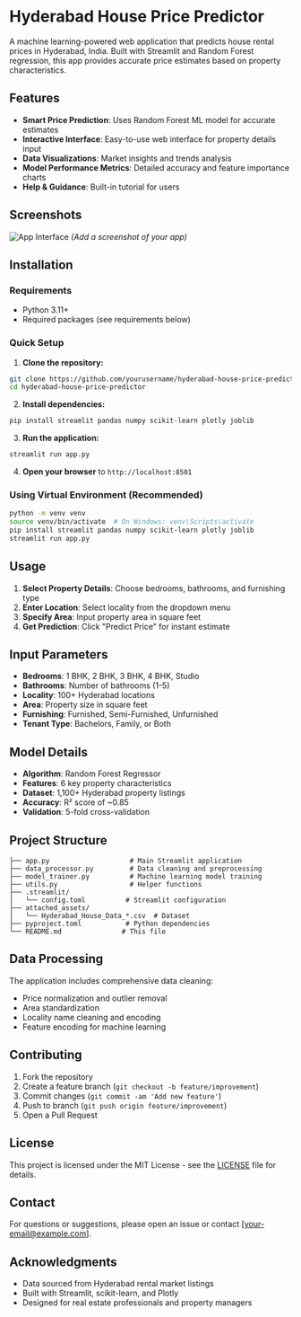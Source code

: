 # Hyderabad House Price Predictor

A machine learning-powered web application that predicts house rental prices in Hyderabad, India. Built with Streamlit and Random Forest regression, this app provides accurate price estimates based on property characteristics.

## Features

- **Smart Price Prediction**: Uses Random Forest ML model for accurate estimates
- **Interactive Interface**: Easy-to-use web interface for property details input
- **Data Visualizations**: Market insights and trends analysis
- **Model Performance Metrics**: Detailed accuracy and feature importance charts
- **Help & Guidance**: Built-in tutorial for users

## Screenshots

![App Interface](screenshot.png) *(Add a screenshot of your app)*

## Installation

### Requirements
- Python 3.11+
- Required packages (see requirements below)

### Quick Setup

1. **Clone the repository:**
```bash
git clone https://github.com/yourusername/hyderabad-house-price-predictor.git
cd hyderabad-house-price-predictor
```

2. **Install dependencies:**
```bash
pip install streamlit pandas numpy scikit-learn plotly joblib
```

3. **Run the application:**
```bash
streamlit run app.py
```

4. **Open your browser** to `http://localhost:8501`

### Using Virtual Environment (Recommended)

```bash
python -m venv venv
source venv/bin/activate  # On Windows: venv\Scripts\activate
pip install streamlit pandas numpy scikit-learn plotly joblib
streamlit run app.py
```

## Usage

1. **Select Property Details**: Choose bedrooms, bathrooms, and furnishing type
2. **Enter Location**: Select locality from the dropdown menu
3. **Specify Area**: Input property area in square feet
4. **Get Prediction**: Click "Predict Price" for instant estimate

## Input Parameters

- **Bedrooms**: 1 BHK, 2 BHK, 3 BHK, 4 BHK, Studio
- **Bathrooms**: Number of bathrooms (1-5)
- **Locality**: 100+ Hyderabad locations
- **Area**: Property size in square feet
- **Furnishing**: Furnished, Semi-Furnished, Unfurnished
- **Tenant Type**: Bachelors, Family, or Both

## Model Details

- **Algorithm**: Random Forest Regressor
- **Features**: 6 key property characteristics
- **Dataset**: 1,100+ Hyderabad property listings
- **Accuracy**: R² score of ~0.85
- **Validation**: 5-fold cross-validation

## Project Structure

```
├── app.py                    # Main Streamlit application
├── data_processor.py         # Data cleaning and preprocessing
├── model_trainer.py          # Machine learning model training
├── utils.py                  # Helper functions
├── .streamlit/
│   └── config.toml          # Streamlit configuration
├── attached_assets/
│   └── Hyderabad_House_Data_*.csv  # Dataset
├── pyproject.toml           # Python dependencies
└── README.md               # This file
```

## Data Processing

The application includes comprehensive data cleaning:
- Price normalization and outlier removal
- Area standardization
- Locality name cleaning and encoding
- Feature encoding for machine learning

## Contributing

1. Fork the repository
2. Create a feature branch (`git checkout -b feature/improvement`)
3. Commit changes (`git commit -am 'Add new feature'`)
4. Push to branch (`git push origin feature/improvement`)
5. Open a Pull Request

## License

This project is licensed under the MIT License - see the [LICENSE](LICENSE) file for details.

## Contact

For questions or suggestions, please open an issue or contact [your-email@example.com].

## Acknowledgments

- Data sourced from Hyderabad rental market listings
- Built with Streamlit, scikit-learn, and Plotly
- Designed for real estate professionals and property managers
